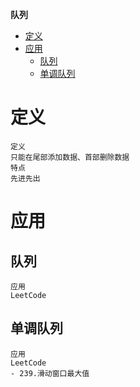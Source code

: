 **队列**
- [定义](#定义)
- [应用](#应用)
  - [队列](#队列)
  - [单调队列](#单调队列)
  
# 定义 #
```
定义  
只能在尾部添加数据、首部删除数据  
特点  
先进先出
```


# 应用 #
## 队列 ##
```
应用  
LeetCode
```

## 单调队列 ##
```
应用  
LeetCode  
- 239.滑动窗口最大值
```